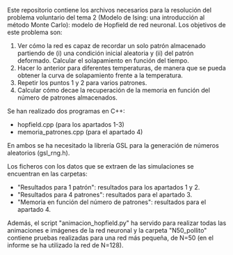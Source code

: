 Este repositorio contiene los archivos necesarios para la resolución del problema voluntario del tema 2 (Modelo de Ising: una
introducción al método Monte Carlo): modelo de Hopfield de red neuronal. Los objetivos de este problema son:
1. Ver cómo la red es capaz de recordar un solo patrón almacenado partiendo de (i) una condición inicial aleatoria y (ii) del patrón
   deformado. Calcular el solapamiento en función del tiempo.
2. Hacer lo anterior para diferentes temperaturas, de manera que se pueda obtener la curva de solapamiento frente a la temperatura.
3. Repetir los puntos 1 y 2 para varios patrones.
4. Calcular cómo decae la recuperación de la memoria en función del número de patrones almacenados.

Se han realizado dos programas en C++:
- hopfield.cpp (para los apartados 1-3)
- memoria_patrones.cpp (para el apartado 4)

En ambos se ha necesitado la librería GSL para la generación de números aleatorios (gsl_rng.h).

Los ficheros con los datos que se extraen de las simulaciones se encuentran en las carpetas:
- "Resultados para 1 patrón": resultados para los apartados 1 y 2.
- "Resultados para 4 patrones": resultados para el apartado 3.
- "Memoria en función del número de patrones": resultados para el apartado 4.

Además, el script "animacion_hopfield.py" ha servido para realizar todas las animaciones e imágenes de la red neuronal y la carpeta
"N50_pollito" contiene pruebas realizadas para una red más pequeña, de N=50 (en el informe se ha utilizado la red de N=128).
